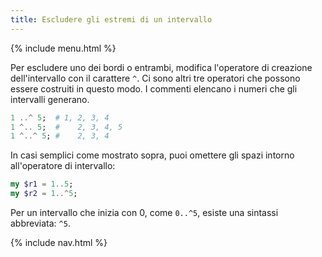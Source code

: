 ```yaml
---
title: Escludere gli estremi di un intervallo
---
```


{% include menu.html %}

Per escludere uno dei bordi o entrambi, modifica l'operatore di creazione dell'intervallo con il carattere `^`. Ci sono altri tre operatori che possono essere costruiti in questo modo. I commenti elencano i numeri che gli intervalli generano.

```raku
1 ..^ 5;  # 1, 2, 3, 4
1 ^.. 5;  #    2, 3, 4, 5
1 ^..^ 5; #    2, 3, 4
```

In casi semplici come mostrato sopra, puoi omettere gli spazi intorno all'operatore di intervallo:

```raku
my $r1 = 1..5;
my $r2 = 1..^5;
```

Per un intervallo che inizia con 0, come `0..^5`, esiste una sintassi abbreviata: `^5`.

{% include nav.html %}